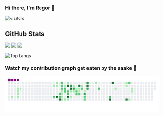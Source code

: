 ### Hi there, I'm Regor 👋
![visitors](https://visitor-badge.glitch.me/badge?page_id=${regorDam}.$regorDam})

## GitHub Stats
<img src="https://github.com/regorDam/regorDam/blob/master/Animation.gif" width="870">
<img src="https://github-readme-stats.vercel.app/api?username=regorDam&show_icons=true&include_all_commits=true&count_private=true&theme=jolly&layout=compact&hide_border=true" width="870">
<img src="https://github-readme-streak-stats.herokuapp.com?user=regorDam&theme=jolly&hide_border=true" width="870">

![Top Langs](https://github-readme-stats.vercel.app/api/top-langs/?username=regorDam&hide=javascript&langs_count=10&layout=compact)



### Watch my contribution graph get eaten by the snake 🐍
![snake gif](https://github.com/regorDam/regorDam/blob/output/github-contribution-grid-snake.gif)

<!--
**regorDam/regorDam** is a ✨ _special_ ✨ repository because its `README.md` (this file) appears on your GitHub profile.

Here are some ideas to get you started:

- 🔭 I’m currently working on ...
- 🌱 I’m currently learning ...
- 👯 I’m looking to collaborate on ...
- 🤔 I’m looking for help with ...
- 💬 Ask me about ...
- 📫 How to reach me: ...
- 😄 Pronouns: ...
- ⚡ Fun fact: ...
-->
